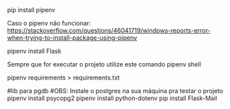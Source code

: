pip install pipenv

Caso o pipenv não funcionar: https://stackoverflow.com/questions/46041719/windows-reports-error-when-trying-to-install-package-using-pipenv

pipenv install Flask

Sempre que for executar o projeto utilize este comando
pipenv shell

pipenv requirements > requirements.txt

#lib para pgdb
#OBS: Instale o postgres na sua máquina pra testar o projeto
pipenv install  psycopg2
pipenv install python-dotenv
pip install Flask-Mail